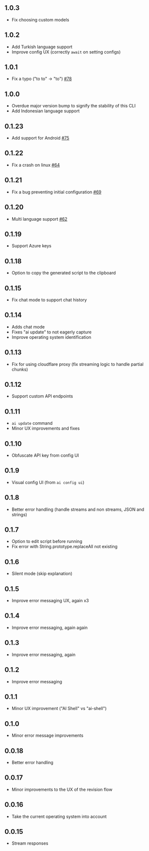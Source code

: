 ## 1.0.3

- Fix choosing custom models

## 1.0.2

- Add Turkish language support
- Improve config UX (correctly `await` on setting configs)

## 1.0.1

- Fix a typo ("to to" -> "to") [#78](https://github.com/BuilderIO/ai-shell/pull/78)

## 1.0.0

- Overdue major version bump to signify the stability of this CLI
- Add Indonesian language support

## 0.1.23

- Add support for Android [#75](https://github.com/BuilderIO/ai-shell/pull/75)

## 0.1.22

- Fix a crash on linux [#64](https://github.com/BuilderIO/ai-shell/issues/64)

## 0.1.21

- Fix a bug preventing initial configuration [#69](https://github.com/BuilderIO/ai-shell/issues/69)

## 0.1.20

- Multi language support [#62](https://github.com/BuilderIO/ai-shell/pull/62)

## 0.1.19

- Support Azure keys

## 0.1.18

- Option to copy the generated script to the clipboard

## 0.1.15

- Fix chat mode to support chat history

## 0.1.14

- Adds chat mode
- Fixes "ai update" to not eagerly capture
- Improve operating system identification

## 0.1.13

- Fix for using cloudflare proxy (fix streaming logic to handle partial chunks)

## 0.1.12

- Support custom API endpoints

## 0.1.11

- `ai update` command
- Minor UX improvements and fixes

## 0.1.10

- Obfuscate API key from config UI

## 0.1.9

- Visual config UI (from `ai config ui`)

## 0.1.8

- Better error handling (handle streams and non streams, JSON and strings)

## 0.1.7

- Option to edit script before running
- Fix error with String.prototype.replaceAll not existing

## 0.1.6

- Silent mode (skip explanation)

## 0.1.5

- Improve error messaging UX, again x3

## 0.1.4

- Improve error messaging, again again

## 0.1.3

- Improve error messaging, again

## 0.1.2

- Improve error messaging

## 0.1.1

- Minor UX improvement ("AI Shell" vs "ai-shell")

## 0.1.0

- Minor error message improvements

## 0.0.18

- Better error handling

## 0.0.17

- Minor improvements to the UX of the revision flow

## 0.0.16

- Take the current operating system into account

## 0.0.15

- Stream responses
